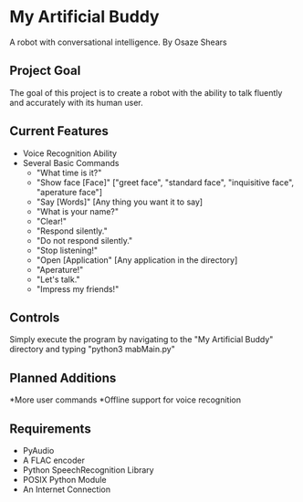 My Artificial Buddy
===================
A robot with conversational intelligence.
By Osaze Shears

Project Goal
------------
The goal of this project is to create a robot with the ability to talk fluently and accurately with its human user.

Current Features
----------------
* Voice Recognition Ability
* Several Basic Commands
  * "What time is it?"
  * "Show face [Face]" ["greet face", "standard face", "inquisitive face", "aperature face"]
  * "Say [Words]" [Any thing you want it to say]
  * "What is your name?"
  * "Clear!"
  * "Respond silently."
  * "Do not respond silently."
  * "Stop listening!"
  * "Open [Application" [Any application in the directory]
  * "Aperature!"
  * "Let's talk."
  * "Impress my friends!"
  

Controls
--------
Simply execute the program by navigating to the "My Artificial Buddy" directory and typing "python3 mabMain.py"


Planned Additions
-----------------
*More user commands
*Offline support for voice recognition

Requirements
------------
* PyAudio
* A FLAC encoder
* Python SpeechRecognition Library
* POSIX Python Module
* An Internet Connection
